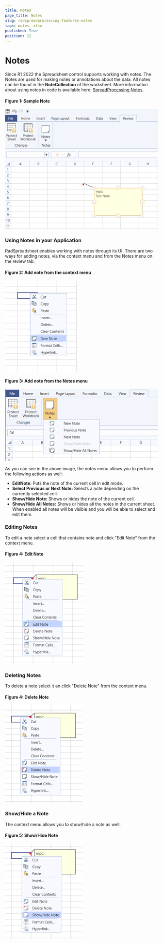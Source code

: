 ```yaml
---
title: Notes
page_title: Notes 
slug: radspreadprocessing-features-notes
tags: notes, xlsx
published: True
position: 12
---
```


# Notes

Since R1 2022 the Spreadsheet control supports working with notes. The Notes are used for making notes or annotations about the data. All notes can be found in the __NoteCollection__ of the worksheet. More information about using notes in code is available here: [SpreadProcessing Notes](https://docs.telerik.com/devtools/document-processing/libraries/radspreadprocessing/features/notes).

#### Figure 1: Sample Note

![RadSpreadProcessing Notes](images/RadSpreadProcessing_Notes_03.png)

### Using Notes in your  Application

RadSpreadsheet enables working with notes through its UI. There are two ways for adding notes, via the context menu and from the Notes menu on the review tab.

#### Figure 2: Add note from the context menu

![RadSpreadProcessing Notes](images/RadSpreadProcessing_Notes_01.png)

#### Figure 3: Add note from the Notes menu

![RadSpreadProcessing Notes](images/RadSpreadProcessing_Notes_02.png)

As you can see in the above image, the notes menu allows you to perform the following actions as well:

* __EditNote:__ Puts the note of the current cell in edit mode.
* __Select Previous or Next Note:__ Selects a note depending on the currently selected cell. 
* __Show/Hide Note:__ Shows or hides the note of the current cell. 
* __Show/Hide All Notes:__ Shows or hides all the notes in the current sheet. When enabled all notes will be visible and you will be able to select and edit them. 

### Editing Notes

To edit a note select a cell that contains note and click "Edit Note" from the context menu.

#### Figure 4: Edit Note

![RadSpreadProcessing Notes](images/RadSpreadProcessing_Notes_04.png)

### Deleting Notes

To delete a note select it an click "Delete Note" from the context menu.

#### Figure 4: Delete Note

![RadSpreadProcessing Notes](images/RadSpreadProcessing_Notes_05.png)

### Show/Hide a Note

The context menu allows you to show/hide a note as well. 

#### Figure 5: Show/Hide Note

![RadSpreadProcessing Notes](images/RadSpreadProcessing_Notes_06.png)